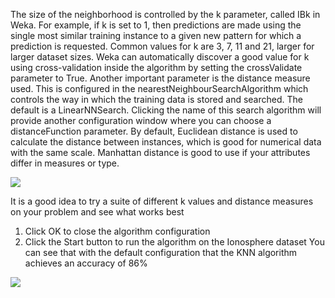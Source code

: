 The size of the neighborhood is controlled by the k parameter, called IBk in Weka. For
example, if k is set to 1, then predictions are made using the single most similar training
instance to a given new pattern for which a prediction is requested. Common values for k
are 3, 7, 11 and 21, larger for larger dataset sizes. Weka can automatically discover a good
value for k using cross-validation inside the algorithm by setting the crossValidate parameter to
True. Another important parameter is the distance measure used. This is configured in the
nearestNeighbourSearchAlgorithm which controls the way in which the training data is stored
and searched. The default is a LinearNNSearch. Clicking the name of this search algorithm will
provide another configuration window where you can choose a distanceFunction parameter. By
default, Euclidean distance is used to calculate the distance between instances, which is good
for numerical data with the same scale. Manhattan distance is good to use if your attributes
differ in measures or type.

![](https://github.com/fenago/katacoda-scenarios/raw/master/machine-learning-mastery-weka/machine-learning-mastery-weka-chapter-17/steps/images/87.png)

It is a good idea to try a suite of different k values and distance measures on your problem
and see what works best
1) Click OK to close the algorithm configuration
2) Click the Start button to run the algorithm on the Ionosphere dataset
You can see that with the default configuration that the KNN algorithm achieves an accuracy
of 86%

![](https://github.com/fenago/katacoda-scenarios/raw/master/machine-learning-mastery-weka/machine-learning-mastery-weka-chapter-17/steps/images/88.png)

